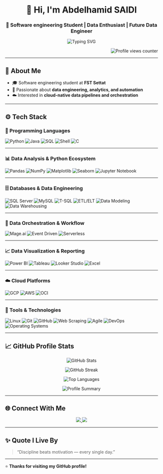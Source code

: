 <!-- PROFILE HEADER -->
<h1 align="center">👋 Hi, I'm Abdelhamid SAIDI</h1>
<h3 align="center">🎯 Software engineering Student | Data Enthusiast | Future Data Engineer</h3>

<p align="center">
  <img src="https://readme-typing-svg.herokuapp.com?font=Fira+Code&pause=1000&center=true&vCenter=true&width=500&lines=Turning+data+into+insights;Building+end-to-end+data+solutions;Always+learning%2C+always+improving!" alt="Typing SVG" />
</p>

<p align="right">
  <img src="https://komarev.com/ghpvc/?username=AbdelhamidSaidi&label=Profile%20Visits&color=0e75b6&style=for-the-badge" alt="Profile views counter" />
</p>

---

## 🧠 About Me  
- 🎓 Software engineering student at **FST Settat**  
- 💾 Passionate about **data engineering, analytics, and automation**  
- ☁️ Interested in **cloud-native data pipelines and orchestration**  
---

## ⚙️ Tech Stack  

### 🐍 Programming Languages
![Python](https://img.shields.io/badge/Python-3776AB?logo=python&logoColor=white)
![Java](https://img.shields.io/badge/Java-007396?logo=openjdk&logoColor=white)
![SQL](https://img.shields.io/badge/SQL-336791?logo=postgresql&logoColor=white)
![Shell](https://img.shields.io/badge/Shell_Scripting-121011?logo=gnubash&logoColor=white)
![C](https://img.shields.io/badge/C-00599C?logo=c&logoColor=white)

---

### 📊 Data Analysis & Python Ecosystem
![Pandas](https://img.shields.io/badge/Pandas-150458?logo=pandas&logoColor=white)
![NumPy](https://img.shields.io/badge/NumPy-013243?logo=numpy&logoColor=white)
![Matplotlib](https://img.shields.io/badge/Matplotlib-11557C?logo=python&logoColor=white)
![Seaborn](https://img.shields.io/badge/Seaborn-2E5EAA?logo=python&logoColor=white)
![Jupyter Notebook](https://img.shields.io/badge/Jupyter-F37626?logo=jupyter&logoColor=white)

---

### 🗄️ Databases & Data Engineering
![SQL Server](https://img.shields.io/badge/SQL_Server-CC2927?logo=microsoftsqlserver&logoColor=white)
![MySQL](https://img.shields.io/badge/MySQL-4479A1?logo=mysql&logoColor=white)
![T-SQL](https://img.shields.io/badge/T--SQL-CC2927?logo=microsoftsqlserver&logoColor=white)
![ETL/ELT](https://img.shields.io/badge/ETL%2FELT_Pipelines-02569B?logo=apacheairflow&logoColor=white)
![Data Modeling](https://img.shields.io/badge/Data_Modeling-2C3E50?logo=databricks&logoColor=white)
![Data Warehousing](https://img.shields.io/badge/Data_Warehousing-4DB33D?logo=amazonredshift&logoColor=white)

---

### 🔄 Data Orchestration & Workflow
![Mage.ai](https://img.shields.io/badge/Mage.ai-3B82F6?logo=mage&logoColor=white)
![Event Driven](https://img.shields.io/badge/Event--Driven_Automation-FF6B6B?logo=amazons3&logoColor=white)
![Serverless](https://img.shields.io/badge/Serverless_Architecture-FF9900?logo=awslambda&logoColor=white)

---

### 📈 Data Visualization & Reporting
![Power BI](https://img.shields.io/badge/Power_BI-F2C811?logo=powerbi&logoColor=black)
![Tableau](https://img.shields.io/badge/Tableau-E97627?logo=tableau&logoColor=white)
![Looker Studio](https://img.shields.io/badge/Looker_Studio-4285F4?logo=looker&logoColor=white)
![Excel](https://img.shields.io/badge/Microsoft_Excel-217346?logo=microsoftexcel&logoColor=white)

---

### ☁️ Cloud Platforms
![GCP](https://img.shields.io/badge/Google_Cloud_Platform-4285F4?logo=googlecloud&logoColor=white)
![AWS](https://img.shields.io/badge/AWS-232F3E?logo=amazonaws&logoColor=white)
![OCI](https://img.shields.io/badge/Oracle_Cloud_Infrastructure-F80000?logo=oracle&logoColor=white)

---

### 🧰 Tools & Technologies
![Linux](https://img.shields.io/badge/Linux-FCC624?logo=linux&logoColor=black)
![Git](https://img.shields.io/badge/Git-F05032?logo=git&logoColor=white)
![GitHub](https://img.shields.io/badge/GitHub-181717?logo=github&logoColor=white)
![Web Scraping](https://img.shields.io/badge/Web_Scraping-4B8BBE?logo=python&logoColor=white)
![Agile](https://img.shields.io/badge/Agile_Methodologies-0078D7?logo=azuredevops&logoColor=white)
![DevOps](https://img.shields.io/badge/DevOps_Fundamentals-2496ED?logo=docker&logoColor=white)
![Operating Systems](https://img.shields.io/badge/Operating_Systems_Concepts-333333?logo=windowsterminal&logoColor=white)


---

## 📈 GitHub Profile Stats  

<p align="center">
  <img src="https://github-readme-stats.vercel.app/api?username=AbdelhamidSaidi&show_icons=true&theme=dark" alt="GitHub Stats" />
</p>

<p align="center">
  <img src="https://github-readme-streak-stats.herokuapp.com/?user=AbdelhamidSaidi&theme=dark" alt="GitHub Streak" />
</p>

<p align="center">
  <img src="https://github-readme-stats.vercel.app/api/top-langs/?username=AbdelhamidSaidi&layout=compact&theme=dark" alt="Top Languages" />
</p>

<p align="center">
  <img src="https://github-profile-summary-cards.vercel.app/api/cards/profile-details?username=AbdelhamidSaidi&theme=dark" alt="Profile Summary" />
</p>

---

## 🌐 Connect With Me  
<p align="center">
  <a href="https://www.linkedin.com/in/abdelhamidsaidi" target="_blank">
    <img src="https://img.shields.io/badge/LinkedIn-0077B5?style=for-the-badge&logo=linkedin&logoColor=white" />
  </a>
  <a href="mailto:abdelhamidsaidiofficial@gmail.com" target="_blank">
    <img src="https://img.shields.io/badge/Email-D14836?style=for-the-badge&logo=gmail&logoColor=white" />
  </a>
</p>

---

## ✨ Quote I Live By  
> “Discipline beats motivation — every single day.”

---

⭐️ **Thanks for visiting my GitHub profile!**

